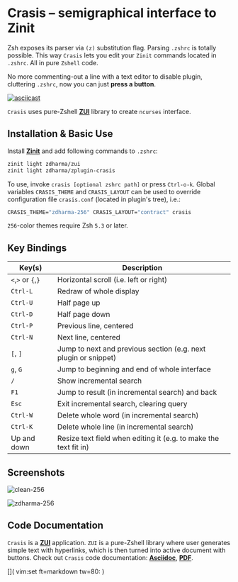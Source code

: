 # Crasis – semigraphical interface to Zinit

Zsh exposes its parser via `(z)` substitution flag. Parsing `.zshrc` is totally
possible. This way `Crasis` lets you edit your `Zinit` commands located in
`.zshrc`. All in pure `Zshell` code.

No more commenting-out a line with a text editor to disable plugin, cluttering
`.zshrc`, now you can just **press a button**.

[![asciicast](https://asciinema.org/a/147225.png)](https://asciinema.org/a/147225)

`Crasis` uses pure-Zshell [**ZUI**](http://github.com/zdharma/zui/) library to
create `ncurses` interface.

## Installation & Basic Use

Install [**Zinit**](https://github.com/zdharma/zinit) and add following
commands to `.zshrc`:

```SystemVerilog
zinit light zdharma/zui
zinit light zdharma/zplugin-crasis
```

To use, invoke `crasis [optional zshrc path]` or press `Ctrl-o-k`. Global
variables `CRASIS_THEME` and `CRASIS_LAYOUT` can be used to override
configuration file `crasis.conf` (located in plugin's tree), i.e.:

```SystemVerilog
CRASIS_THEME="zdharma-256" CRASIS_LAYOUT="contract" crasis
```

`256`-color themes require Zsh `5.3` or later.

## Key Bindings

| Key(s) | Description |
|--------|-------------|
| `<`,`>` or `{`,`}` | Horizontal scroll (i.e. left or right)   |
| `Ctrl-L` | Redraw of whole display                            |
| `Ctrl-U` | Half page up                                       |
| `Ctrl-D` | Half page down                                     |
| `Ctrl-P` | Previous line, centered                            |
| `Ctrl-N` | Next line, centered                                |
| `[`, `]` | Jump to next and previous section (e.g. next plugin or snippet) |
| `g`, `G` | Jump to beginning and end of whole interface       |
| `/`      | Show incremental search                            |
| `F1`     | Jump to result (in incremental search) and back    |
| `Esc`    | Exit incremental search, clearing query            |
| `Ctrl-W` | Delete whole word (in incremental search)          |
| `Ctrl-K` | Delete whole line (in incremental search)          |
| Up and down | Resize text field when editing it (e.g. to make the text fit in) |

## Screenshots

![clean-256](https://raw.githubusercontent.com/zdharma/zplugin-crasis/master/themes/screenshots/clean-256.png)

![zdharma-256](https://raw.githubusercontent.com/zdharma/zplugin-crasis/master/themes/screenshots/zdharma-256.png)

## Code Documentation

`Crasis` is a [**ZUI**](http://github.com/zdharma/zui/) application. `ZUI` is a
pure-Zshell library where user generates simple text with hyperlinks, which is
then turned into active document with buttons. Check out `Crasis` code
documentation:
[**Asciidoc**](https://github.com/zdharma/zplugin-crasis/blob/master/zsdoc/crasis.adoc),
[**PDF**](http://zdharma.org/zplugin-crasis/crasis.pdf).

[]( vim:set ft=markdown tw=80: )
